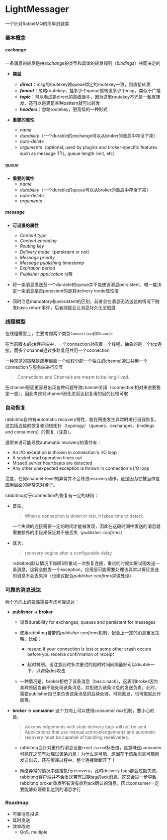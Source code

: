 # LightMessager
一个针对RabbitMQ的简单封装类

### 基本概念

##### exchange
一条消息的转发是由*exchange*的类型和具体的转发规则（*bindings*）共同决定的
+ **类型**
    + ***direct***：msg的routekey跟queue绑定的routekey一致，则直接转发
    + ***fanout***：忽略routekey，挂多少个queue就转发多少个msg，类似于广播
    + ***topic***：可以看成是direct的高级版本，因为这里routekey不光是一致就转发，还可以是满足某种pattern就可以转发
    + ***headers***：忽略routekey，更高级的一种形式

+ **重要的属性**
    + *name*
    + *durability*（一个durable的exchange可以从broker的重启中存活下来）
    + *auto-delete* 
    + *arguments*（optional; used by plugins and broker-specific features such as message TTL, queue length limit, etc）

##### queue
+ **重要的属性**
    + *name*
    + *durability*（一个durable的queue可以从broker的重启中存活下来）
    + *auto-delete*
    + *arguments*

##### message
+ **可设置的属性**
    + *Content type*
    + *Content encoding* 
    + *Routing key* 
    + *Delivery mode*（persistent or not）
    + *Message priority* 
    + *Message publishing timestamp*
    + *Expiration period*
    + *Publisher application id*等
  
+ 将一条消息发送至一个durable的queue并不能使该消息persistent，唯一能决定一条消息是否persistent的是其delivery mode属性值
  
+ 同时注意mandatory和persistent的区别，前者会在消息无法送达的情况下触发basic.return事件，后者则是会让消息持久化至磁盘


### 线程模型
在线程模型上，主要考虑两个类型`Connection`和`Channle`

在当前版本的c#客户端中，一个connection对应着一个线程，抽象的是一个tcp连接，而多个channel通过多路复用共用一个connection

一种常见的策略是应用层面一个线程分配一个独立的channel通过共用一个connection与服务端进行交互

> Connections and Channels are meant to be long-lived. 

在channel层面更容易出现各种问题导致channel关闭（connection相对来说要稳定一些），因此考虑对channel池化进而达到复用的目的比较可取

### 自动恢复

rabbitmq自带有automatic recovery特性，能在网络发生异常时进行自我恢复。这包括连接的恢复和网络拓扑（topology）（queues、exchanges、bindings and consumers）的恢复（注意）。

通常来说可能导致automatic recovery的事件有：
+ An I/O exception is thrown in connection's I/O loop
+ A socket read operation times out
+ Missed server heartbeats are detected
+ Any other unexpected exception is thrown in connection's I/O loop

注意，任何channel-level的异常并不会导致recovery动作，这是因为它被当作是应用层面的异常来对待了。

rabbitmq对于connection的恢复有一定的缺陷：
+ 首先，
    > When a connection is down or lost, it takes time to detect.

    一个失效的连接需要一定的时间才能被发现，因此在这段时间中发送的消息就需要额外的手段来保证其不被丢失（*publisher confirms*）

+ 其次，
    > recovery begins after a configurable delay
    
    rabbitmq默认情况下每隔5秒重试一次恢复连接，重试的时候如果试图发送一条消息，这将会触发一个exception，应用层可能需要处理该异常以保证发送的消息不会丢失掉（也建议配合*publisher confirms*来做处理）

### 可靠的消息送达
两个方向上的投递需要考虑可靠送达：
+ **publisher -> broker**
  + 设置durability for exchanges, queues and persistent for messages
  
  + 使用rabbitmq自带的*publisher confirms*机制，配合上一定的消息重发策略，比如：
	+ resend if your connection is lost or some other crash occurs before you receive confirmation of receipt

	+ 超时机制。请注意此时多次重试的超时时间间隔最好可以double一下，以避免dos攻击
  
  + 一种情况是，broker拒绝了该条消息（basic.nack），这表明broker因为某种原因当前不能处理该条消息，并拒绝为该条消息的发送负责。此时，需要publisher自己来负责该条消息的后续处理，可能重发，也可能就此作废等。

+ **broker -> consumer**
  这个方向上可以使用*consumer ack*机制，要小心的是，
    > Acknowledgements with stale delivery tags will not be sent. Applications that use manual acknowledgements and automatic recovery must be capable of handling redeliveries.

    + rabbitmq会针对重传的消息设置`redelivered`标志值，这意味这consumer可能在之前有处理过该条消息；为什么是可能，原因在于该条消息可能刚发送出去，还在传递过程中，整个连接就断开了！

    + 网络异常的情况中连接执行recovery，此时delivery tags都会过期失效，rabbitmq客户端并不会发送带有过期tag的ack消息。这又会进一步导致rabbitmq broker重发所有没有收到ack确认的消息，因此consumer一定要能够处理重复达到的消息才行

### Roadmap
+ 可靠消息投递
+ 延时发送
+ 效率改进
	+ QoS, multiple



















